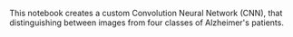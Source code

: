 This notebook creates a custom Convolution Neural Network (CNN), that distinguishing between images from four classes of Alzheimer's patients.
